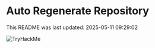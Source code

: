 # Auto Regenerate Repository

This README was last updated: 2025-05-11 09:29:02

 ![TryHackMe](https://tryhackme.com/badge/533634)